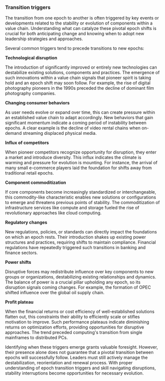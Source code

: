 ### Transition triggers

The transition from one epoch to another is often triggered by key events or developments related to the stability or evolution of components within a value chain. Understanding what can catalyze these pivotal epoch shifts is crucial for both anticipating change and knowing when to adopt new leadership strategies and approaches.  

Several common triggers tend to precede transitions to new epochs:

**Technological disruption**

The introduction of significantly improved or entirely new technologies can destabilize existing solutions, components and practices. The emergence of such innovations within a value chain signals that pioneer spirit is taking hold and an epoch shift may soon follow. For example, the rise of digital photography pioneers in the 1990s preceded the decline of dominant film photography companies.  

**Changing consumer behaviors** 

As user needs evolve or expand over time, this can create pressure within an established value chain to adapt accordingly. New behaviors that gain significant momentum indicate a coming period of instability between epochs. A clear example is the decline of video rental chains when on-demand streaming displaced physical media.

**Influx of competitors**

When pioneer competitors recognize opportunity for disruption, they enter a market and introduce diversity. This influx indicates the climate is warming and pressure for evolution is mounting. For instance, the arrival of many small e-commerce players laid the foundation for shifts away from traditional retail epochs.

**Component commoditization** 

If core components become increasingly standardized or interchangeable, this commodity-like characteristic enables new solutions or configurations to emerge and threatens previous points of stability. The commoditization of infrastructure services like compute and storage fueled the rise of revolutionary approaches like cloud computing.

**Regulatory changes**  

New regulations, policies, or standards can directly impact the foundations on which an epoch rests. Their introduction shakes up existing power structures and practices, requiring shifts to maintain compliance. Financial regulations have repeatedly triggered such transitions in banking and finance sectors.   

**Power shifts**

Disruptive forces may redistribute influence over key components to new groups or organizations, destabilizing existing relationships and dynamics. The balance of power is a crucial pillar upholding any epoch, so its disruption signals coming changes. For example, the formation of OPEC shifted influence over the global oil supply chain.

**Profit plateau** 

When the financial returns or cost efficiency of well-established solutions flatten out, this constraints their ability to efficiently scale or stifles motivation to improve. Such performance plateaus indicate diminishing returns on optimization efforts, providing opportunities for disruptive approaches. The trend preceded computing's transition from single mainframes to distributed PCs.

Identifying when these triggers emerge grants valuable foresight. However, their presence alone does not guarantee that a pivotal transition between epochs will successfully follow. Leaders must still actively manage the destabilization, reorientation and renewal process. With proper understanding of epoch transition triggers and skill navigating disruptions, stability interruptions become opportunities for necessary evolution.